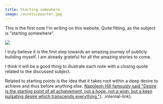 ```yaml
---
title: Starting somewhere
image: /assets/painter.jpg
---
```


This is the first note I'm writing on this website. Quite fitting, as the subject is "starting somewhere".

![]({{page.image}})

I truly believe it is the first step towards an amazing journey of publicly building myself. I am already grateful for all the amazing stories to come.

I think it will be a good thing to illustrate each note with a closing quote related to the discussed subject.

Related to starting points is the idea that it takes root within a deep desire to achieve and thus before anything else. [Napoleon Hill famously said "Desire is the starting point of all achievement, not a hope, not a wish, but a keen pulsating desire which transcends everything."](/notes/desire-is-the-starting-point){: .internal-link}.